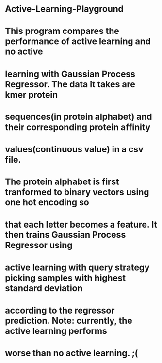 # Active-Learning-Playground
# This program compares the performance of active learning and no active 
# learning with Gaussian Process Regressor. The data it takes are kmer protein 
# sequences(in protein alphabet) and their corresponding protein affinity 
# values(continuous value) in a csv file.
# The protein alphabet is first tranformed to binary vectors using one hot encoding so 
# that each letter becomes a feature. It then trains Gaussian Process Regressor using 
# active learning with query strategy picking samples with highest standard deviation 
# according to the regressor prediction. Note: currently, the active learning performs 
# worse than no active learning. ;(
